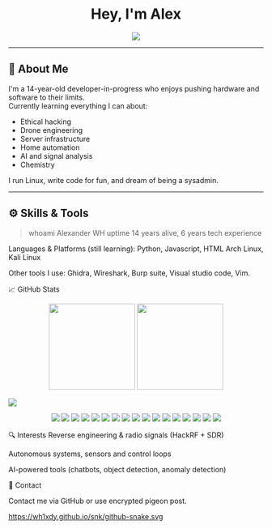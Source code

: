 <!-- Profile README for wh1xdy (or replace with your username) -->

<h1 align="center">Hey, I'm Alex</h1>
<p align="center">
  <img src="https://readme-typing-svg.demolab.com?font=Fira+Code&size=22&pause=1000&color=00F7FF&center=true&width=500&lines=Tech+nerd+from+Sweden;Passionate+about+ethical+hacking;Building+drones+and+AI;Loves+space%2C+code%2C+chemistry;Exploring+everything+digital;Exploring+electrical+engineering" />
</p>

---

## 🧠 About Me

I'm a 14-year-old developer-in-progress who enjoys pushing hardware and software to their limits.  
Currently learning everything I can about:
- Ethical hacking
- Drone engineering
- Server infrastructure
- Home automation
- AI and signal analysis
- Chemistry

I run Linux, write code for fun, and dream of being a sysadmin.

---

## ⚙️ Skills & Tools


> whoami
Alexander WH
> uptime
14 years alive, 6 years tech experience


Languages & Platforms (still learning):
Python,
Javascript,
HTML
Arch Linux, 
Kali Linux



Other tools I use:
Ghidra,
Wireshark,
Burp suite,
Visual studio code,
Vim.

📈 GitHub Stats
<p align="center"> <img src="https://github-readme-stats.vercel.app/api?username=wh1xdy&show_icons=true&theme=github_dark&hide_border=true" height="170" /> <img src="https://github-readme-streak-stats.herokuapp.com?user=wh1xdy&theme=github-dark&hide_border=true" height="170" /> </p>

<img src="https://github-readme-stats.vercel.app/api/top-langs/?username=wh1xdy&layout=compact&theme=github_dark&hide_border=true" />


<p align="center">
  <img src="https://img.shields.io/badge/OS-Kali%20Linux-557C94?style=flat&logo=kalilinux&logoColor=white" />
  <img src="https://img.shields.io/badge/OS-Arch%20Linux-1793D1?style=flat&logo=arch-linux&logoColor=white" />
  <img src="https://img.shields.io/badge/Editor-VS%20Code-007ACC?style=flat&logo=visualstudiocode&logoColor=white" />
  <img src="https://img.shields.io/badge/Editor-Vim-019733?style=flat&logo" />
  <img src="https://img.shields.io/badge/Terminal-Bash-121011?style=flat&logo=gnubash&logoColor=white" />
  <img src="https://img.shields.io/badge/Tool-Ghidra-black?style=flat&logo=hackaday&logoColor=white" />
  <img src="https://img.shields.io/badge/Tool-Wireshark-1679A7?style=flat&logo=wireshark&logoColor=white" />
  <img src="https://img.shields.io/badge/Tool-Burp%20Suite-FF6F00?style=flat&logo=burpsuite&logoColor=white" />
  <img src="https://img.shields.io/badge/Tool-Metasploit-004D9D?style=flat&logo=metasploit&logoColor=white" />
  <img src="https://img.shields.io/badge/Hobby-Ethical%20Hacking-00A86B?style=flat&logo=protonvpn&logoColor=white" />
  <img src="https://img.shields.io/badge/Electrical-Engineering-FCC624?style=flat&logo=raspberrypi&logoColor=black" />
  <img src="https://img.shields.io/badge/Python-3670A0?style=flat&logo=python&logoColor=ffdd54" />
  <img src="https://img.shields.io/badge/HTML-E34F26?style=flat&logo=html5&logoColor=white" />
  <img src="https://img.shields.io/badge/JavaScript-F7DF1E?style=flat&logo=javascript&logoColor=black" />
  <img src="https://img.shields.io/badge/AI-Researcher-00CED1?style=flat&logo=openai&logoColor=white" />
<img src="https://img.shields.io/badge/Reverse-Engineering-9C27B0?style=flat&logo=hackaday&logoColor=white" />
<img src="https://img.shields.io/badge/Radio-SDR-1976D2?style=flat&logo=thealgorithms&logoColor=white" />

</p>

🔍 Interests
Reverse engineering & radio signals (HackRF + SDR)

Autonomous systems, sensors and control loops

AI-powered tools (chatbots, object detection, anomaly detection)


📡 Contact


Contact me via GitHub or use encrypted pigeon post.

https://wh1xdy.github.io/snk/github-snake.svg
